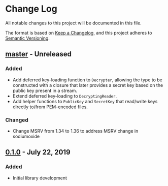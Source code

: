 # Change Log

All notable changes to this project will be documented in this file.

The format is based on [Keep a Changelog](https://keepachangelog.com/en/1.0.0/),
and this project adheres to [Semantic Versioning](https://semver.org/spec/v2.0.0.html).

## [master] - Unreleased
### Added
- Add deferred key-loading function to `Decrypter`, allowing the type to be
  constructed with a closure that later provides a secret key based on the
  public key present in a stream.
- Extend deferred key-loading to `DecryptingReader`.
- Add helper functions to `PublicKey` and `SecretKey` that read/write keys
  directly to/from PEM-encoded files.

### Changed
- Change MSRV from 1.34 to 1.36 to address MSRV change in sodiumoxide

## [0.1.0] - July 22, 2019
### Added
- Initial library development

[master]: https://github.com/saltlick-crypto/saltlick-rs/compare/0.1.0...master
[0.1.0]: https://github.com/saltlick-crypto/saltlick-rs/tree/0.1.0
